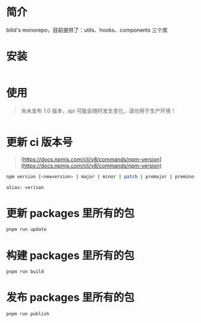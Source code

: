 # 简介

billd's monorepo，目前提供了：utils、hooks、components 三个库

# 安装

```sh

```

# 使用

> 尚未发布 1.0 版本，api 可能会随时发生变化，请勿用于生产环境！

```ts

```

# 更新 ci 版本号

> [https://docs.npmjs.com/cli/v8/commands/npm-version](https://docs.npmjs.com/cli/v8/commands/npm-version)

```sh
npm version [<newversion> | major | minor | patch | premajor | preminor | prepatch | prerelease | from-git]

alias: verison
```

# 更新 packages 里所有的包

```sh
pnpm run update
```

# 构建 packages 里所有的包

```sh
pnpm run build
```

# 发布 packages 里所有的包

```sh
pnpm run publish
```
